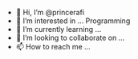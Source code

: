 - 👋 Hi, I’m @princerafi
- 👀 I’m interested in ... Programming
- 🌱 I’m currently learning ...
- 💞️ I’m looking to collaborate on ...
- 📫 How to reach me ...

<!---
princerafi/princerafi is a ✨ special ✨ repository because its `README.md` (this file) appears on your GitHub profile.
You can click the Preview link to take a look at your changes.
--->
